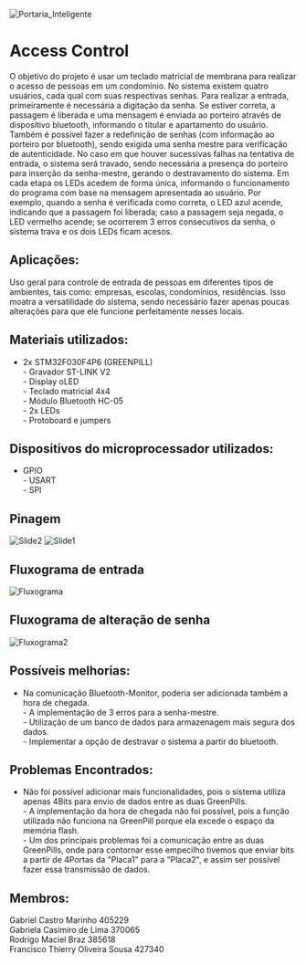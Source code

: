 ![Portaria_Inteligente](https://user-images.githubusercontent.com/56705850/70350809-41446480-1846-11ea-9ec0-62768f8ce882.png)


# Access Control
O objetivo do projeto é usar um teclado matricial de membrana para realizar o acesso de pessoas em um condomínio. No sistema existem quatro usuários, cada qual com suas respectivas senhas. Para realizar a entrada, primeiramente é necessária a digitação da senha. Se estiver correta, a passagem é liberada e uma mensagem é enviada ao porteiro através de dispositivo bluetooth, informando o titular e apartamento do usuário. Também é possível fazer a redefinição de senhas (com informação ao porteiro por bluetooth), sendo exigida uma senha mestre para verificação de autenticidade. No caso em que houver sucessivas falhas na tentativa de entrada, o sistema será travado, sendo necessária  a presença do porteiro para inserção da senha-mestre, gerando o destravamento do sistema.
Em cada etapa os LEDs acedem de forma única, informando o funcionamento do programa com base na mensagem apresentada ao usuário.
Por exemplo, quando a senha é verificada como correta, o LED azul acende, indicando que a passagem foi liberada; caso a passagem seja negada, o LED vermelho acende; se ocorrerem 3 erros consecutivos da senha, o sistema trava e os dois LEDs ficam acesos.


## Aplicações:
Uso geral para controle de entrada de pessoas em diferentes tipos de ambientes, tais como: empresas, escolas, condomínios, residências. Isso moatra a versatilidade do sistema, sendo necessário fazer apenas poucas alterações para que ele funcione perfeitamente nesses locais.


## Materiais utilizados:
- 2x STM32F030F4P6 (GREENPILL)
<br />- Gravador ST-LINK V2
<br />- Display oLED
<br />- Teclado matricial 4x4
<br />- Módulo Bluetooth HC-05
<br />- 2x LEDs
<br />- Protoboard e jumpers


## Dispositivos do microprocessador utilizados:
- GPIO
<br />- USART
<br />- SPI


## Pinagem
![Slide2](https://user-images.githubusercontent.com/56704375/70345776-8911be80-183b-11ea-8b6c-712039b9c05b.PNG)
![Slide1](https://user-images.githubusercontent.com/56704375/70345649-494ad700-183b-11ea-9e68-0fd60f4563db.PNG)


## Fluxograma de entrada
![Fluxograma](https://user-images.githubusercontent.com/56705850/70352146-3a6b2100-1849-11ea-8d6c-a3dcadfaabbf.jpeg)


## Fluxograma de alteração de senha
![Fluxograma2](https://user-images.githubusercontent.com/56705850/70353252-c4b48480-184b-11ea-9fd9-35a1a86d6695.jpeg)


## Possíveis melhorias:
- Na comunicação Bluetooth-Monitor, poderia ser adicionada também a hora de chegada.
<br />- A implementação de 3 erros para a senha-mestre.
<br />- Utilização de um banco de dados para armazenagem mais segura dos dados.
<br />- Implementar a opção de destravar o sistema a partir do bluetooth.


## Problemas Encontrados:
- Não foi possível adicionar mais funcionalidades, pois o sistema utiliza apenas 4Bits para envio de dados entre as duas GreenPills.
<br />- A implementação da hora de chegada não foi possível, pois a função utilizada não funciona na GreenPill porque ela excede o espaço da memória flash.
<br />- Um dos principais problemas foi a comunicação entre as duas GreenPills, onde para contornar esse empecilho tivemos que enviar bits a partir de 4Portas da "Placa1" para a "Placa2", e assim ser possível fazer essa transmissão de dados.


## Membros:
Gabriel Castro Marinho                    405229
<br />Gabriela Casimiro de Lima           370065
<br />Rodrigo Maciel Braz                 385618
<br />Francisco Thierry Oliveira Sousa    427340
